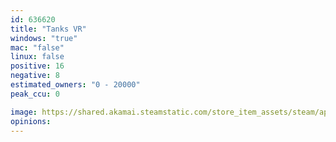 ```yaml
---
id: 636620
title: "Tanks VR"
windows: "true"
mac: "false"
linux: false
positive: 16
negative: 8
estimated_owners: "0 - 20000"
peak_ccu: 0

image: https://shared.akamai.steamstatic.com/store_item_assets/steam/apps/636620/header.jpg?t=1531385295
opinions:
---
```

